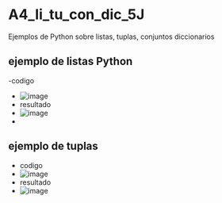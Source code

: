# A4_li_tu_con_dic_5J
Ejemplos de Python sobre listas, tuplas, conjuntos diccionarios
## ejemplo de listas Python
-codigo
- ![image](https://github.com/user-attachments/assets/2106cfbb-ac0e-48b1-9d08-271f77b52692)
- resultado
- ![image](https://github.com/user-attachments/assets/6e5bfbf2-c8d0-445a-a7e0-90555cbb280e)
-
## ejemplo de tuplas
- codigo
- ![image](https://github.com/user-attachments/assets/f22f6281-da94-4c26-a41b-a96958c72264)
- resultado
- ![image](https://github.com/user-attachments/assets/db7cc112-72da-40c2-a306-785f14d1f465)


